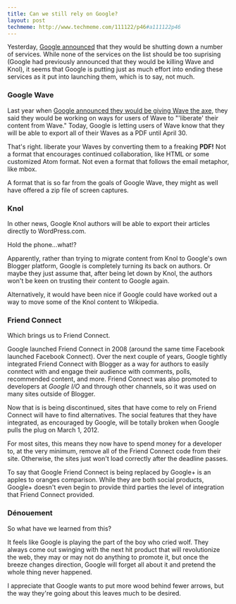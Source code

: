 ```yaml
---
title: Can we still rely on Google?
layout: post
techmeme: http://www.techmeme.com/111122/p46#a111122p46
---
```

Yesterday, [Google announced](http://googleblog.blogspot.com/2011/11/more-spring-cleaning-out-of-season.html) that they would be shutting down a number of services. While none of the services on the list should be too suprising (Google had previously announced that they would be killing Wave and Knol), it seems that Google is putting just as much effort into ending these services as it put into launching them, which is to say, not much.

### Google Wave

Last year when [Google announced they would be giving Wave the axe](http://googleblog.blogspot.com/2010/08/update-on-google-wave.html), they said they would be working on ways for users of Wave to "'liberate' their content from Wave."
Today, Google is letting users of Wave know that they will be able to export all of their Waves as a PDF until April 30.

That's right. liberate your Waves by converting them to a freaking **PDF!**
Not a format that encourages continued collaboration, like HTML or some customized Atom format.
Not even a format that follows the email metaphor, like mbox.

A format that is so far from the goals of Google Wave, they might as well have offered a zip file of screen captures.

### Knol

In other news, Google Knol authors will be able to export their articles directly to WordPress.com.

Hold the phone...what!?

Apparently, rather than trying to migrate content from Knol to Google's own Blogger platform, Google is completely turning its back on authors. Or maybe they just assume that, after being let down by Knol, the authors won't be keen on trusting their content to Google again.

Alternatively, it would have been nice if Google could have worked out a way to move some of the Knol content to Wikipedia.

### Friend Connect

Which brings us to Friend Connect.

Google launched Friend Connect in 2008 (around the same time Facebook launched Facebook Connect). Over the next couple of years, Google tightly integrated Friend Connect with Blogger as a way for authors to easily conntect with and engage their audience with comments, polls, recommended content, and more. Friend Connect was also promoted to developers at *Google I/O* and through other channels, so it was used on many sites outside of Blogger.

Now that is is being discontinued, sites that have come to rely on Friend Connect will have to find alternatives. The social features that they have integrated, as encouraged by Google, will be totally broken when Google pulls the plug on March 1, 2012.

For most sites, this means they now have to spend money for a developer to, at the very minimum, remove all of the Friend Connect code from their site. Otherwise, the sites just won't load correctly after the deadline passes.

To say that Google Friend Connect is being replaced by Google+ is an apples to oranges comparison. While they are both social products, Google+ doesn't even begin to provide third parties the level of integration that Friend Connect provided.

### Dénouement

So what have we learned from this?

It feels like Google is playing the part of the boy who cried wolf. They always come out swinging with the next hit product that will revolutionize the web, they may or may not do anything to promote it, but once the breeze changes direction, Google will forget all about it and pretend the whole thing never happened.

I appreciate that Google wants to put more wood behind fewer arrows, but the way they're going about this leaves much to be desired.